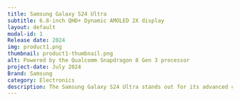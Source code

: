 ```yaml
---
title: Samsung Galaxy S24 Ultra
subtitle: 6.8-inch QHD+ Dynamic AMOLED 2X display
layout: default
modal-id: 1
Release date: 2024
img: product1.png
thumbnail: product1-thumbnail.png
alt: Powered by the Qualcomm Snapdragon 8 Gen 3 processor
project-date: July 2024
Brand: Samsung
category: Electronics
description: The Samsung Galaxy S24 Ultra stands out for its advanced camera technology, high-performance capabilities, and premium design, making it a top choice for those seeking a high-end smartphone​.
---
```

